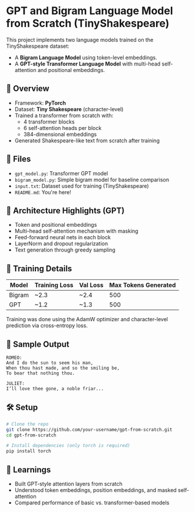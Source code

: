# GPT and Bigram Language Model from Scratch (TinyShakespeare)

This project implements two language models trained on the TinyShakespeare dataset:

- A **Bigram Language Model** using token-level embeddings.
- A **GPT-style Transformer Language Model** with multi-head self-attention and positional embeddings.

## 🚀 Overview

- Framework: **PyTorch**
- Dataset: **Tiny Shakespeare** (character-level)
- Trained a transformer from scratch with:
  - 4 transformer blocks
  - 6 self-attention heads per block
  - 384-dimensional embeddings
- Generated Shakespeare-like text from scratch after training

## 📁 Files

- `gpt_model.py`: Transformer GPT model
- `bigram_model.py`: Simple bigram model for baseline comparison
- `input.txt`: Dataset used for training (TinyShakespeare)
- `README.md`: You're here!

## 🧠 Architecture Highlights (GPT)

- Token and positional embeddings
- Multi-head self-attention mechanism with masking
- Feed-forward neural nets in each block
- LayerNorm and dropout regularization
- Text generation through greedy sampling

## 🧪 Training Details

| Model  | Training Loss | Val Loss | Max Tokens Generated |
| ------ | ------------- | -------- | -------------------- |
| Bigram | ~2.3          | ~2.4     | 500                  |
| GPT    | ~1.2          | ~1.3     | 500                  |

Training was done using the AdamW optimizer and character-level prediction via cross-entropy loss.

## 💬 Sample Output

```
ROMEO:
And I do the sun to seem his man,
When thou hast made, and so the smiling be,
To bear that nothing thou.

JULIET:
I’ll love thee gone, a noble friar...
```

## 🛠️ Setup

```bash
# Clone the repo
git clone https://github.com/your-username/gpt-from-scratch.git
cd gpt-from-scratch

# Install dependencies (only torch is required)
pip install torch
```

## 🧠 Learnings

- Built GPT-style attention layers from scratch
- Understood token embeddings, position embeddings, and masked self-attention
- Compared performance of basic vs. transformer-based models

